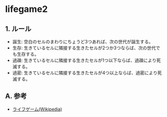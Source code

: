 # lifegame2

## 1. ルール

- 誕生: 空白のセルのまわりにちょうど3つあれば、次の世代が誕生する。
- 生存: 生きているセルに隣接する生きたセルが2つか3つならば、次の世代でも生存する。
- 過疎: 生きているセルに隣接する生きたセルが1つ以下ならば、過疎により死滅する。
- 過密: 生きているセルに隣接する生きたセルが4つ以上ならば、過密により死滅する。

## A. 参考

- [ライフゲーム(Wikipedia)](https://ja.wikipedia.org/wiki/ライフゲーム)
